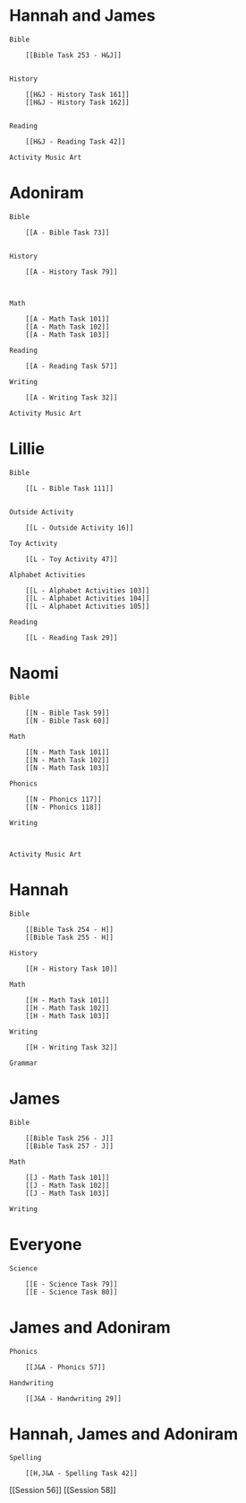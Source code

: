 # Hannah and James

	Bible

		[[Bible Task 253 - H&J]]
		

	History

		[[H&J - History Task 161]]
		[[H&J - History Task 162]]
		

	Reading

		[[H&J - Reading Task 42]]

	Activity Music Art

		
# Adoniram

	Bible

		[[A - Bible Task 73]]
		

	History

		[[A - History Task 79]]
		
		

	Math

		[[A - Math Task 101]]
		[[A - Math Task 102]]
		[[A - Math Task 103]]

	Reading

		[[A - Reading Task 57]]

	Writing

		[[A - Writing Task 32]]

	Activity Music Art

		

# Lillie

	Bible

		[[L - Bible Task 111]]
		

	Outside Activity

		[[L - Outside Activity 16]]

	Toy Activity

		[[L - Toy Activity 47]]

	Alphabet Activities

		[[L - Alphabet Activities 103]]
		[[L - Alphabet Activities 104]]
		[[L - Alphabet Activities 105]]

	Reading

		[[L - Reading Task 29]]

# Naomi

	Bible

		[[N - Bible Task 59]]
		[[N - Bible Task 60]]

	Math

		[[N - Math Task 101]]
		[[N - Math Task 102]]
		[[N - Math Task 103]]

	Phonics

		[[N - Phonics 117]]
		[[N - Phonics 118]]

	Writing

		

	Activity Music Art

		

# Hannah

	Bible

		[[Bible Task 254 - H]]
		[[Bible Task 255 - H]]

	History

		[[H - History Task 10]]

	Math

		[[H - Math Task 101]]
		[[H - Math Task 102]]
		[[H - Math Task 103]]

	Writing

		[[H - Writing Task 32]]

	Grammar

		
		
		
# James

	Bible

		[[Bible Task 256 - J]]
		[[Bible Task 257 - J]]

	Math

		[[J - Math Task 101]]
		[[J - Math Task 102]]
		[[J - Math Task 103]]

	Writing

		

# Everyone

	Science

		[[E - Science Task 79]]
		[[E - Science Task 80]]
# James and Adoniram

	Phonics

		[[J&A - Phonics 57]]

	Handwriting

		[[J&A - Handwriting 29]]
# Hannah, James and Adoniram

	Spelling

		[[H,J&A - Spelling Task 42]]

[[Session 56]]
[[Session 58]]
